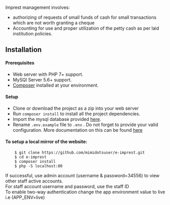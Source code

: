 Imprest management involves:
- authorizing of requests of small funds of cash for small transactions which are not worth granting a cheque
- Accounting for use and proper utilization of the petty cash as per laid institution policies.

## Installation

#### Prerequisites

- Web server with PHP 7+ support.
- MySQl Server 5.6+ support.
- [Composer](https://getcomposer.org/) installed at your environment.

#### Setup
- Clone or download the project as a zip into your web server <br/>
- Run `composer install` to install all the project dependencies.
- Import the mysql database provided [here](REEBACK%20DATABASE%20EXPORT.sql). <br/>
- Rename `.env.example` file to `.env` . Do not forget to provide your valid configuration. More documentation on this can be found [here](https://github.com/vlucas/phpdotenv)

#### To setup a local mirror of the website:
        $ git clone https://github.com/mimidotsuser/e-imprest.git
        $ cd e-imprest
        $ composer install
        $ php -S localhost:80
        
If successful, use admin account (username & password=34556) to view other staff active accounts.<br/>
For staff account username and password, use the staff ID <br/>
To enable two-way authentication change the app environment value to live i.e (APP_ENV=live) <br/>

              
